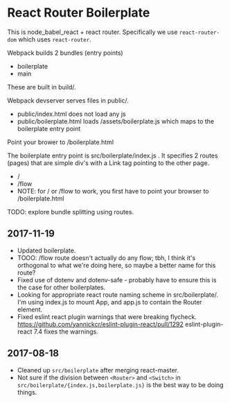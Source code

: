 # React Router Boilerplate

This is node_babel_react + react router.
Specifically we use `react-router-dom` which uses `react-router`.

Webpack builds 2 bundles (entry points)
- boilerplate
- main

These are built in build/.

Webpack devserver serves files in public/.
- public/index.html does not load any js
- public/boilerplate.html loads /assets/boilerplate.js which maps to the boilerplate entry point

Point your brower to /boilerplate.html

The boilerplate entry point is src/boilerplate/index.js .
It specifies 2 routes (pages) that are simple div's with a Link tag pointing to the other page.
- /
- /flow
- NOTE: for / or /flow to work, you first have to point your browser to /boilerplate.html

TODO: explore bundle splitting using routes.

## 2017-11-19
- Updated boilerplate.
- TOOO: /flow route doesn't actually do any flow; tbh, I think it's orthogonal to what we're doing
  here, so maybe a better name for this route?
- Fixed use of dotenv and dotenv-safe - probably have to ensure this is the case for other boilerplates.
- Looking for appropriate react route naming scheme in src/boilerplate/.
  I'm using index.js to mount App, and app.js to contain the Router element.
- Fixed eslint react plugin warnings that were breaking flycheck.
  https://github.com/yannickcr/eslint-plugin-react/pull/1292
  eslint-plugin-react 7.4 fixes the warnings.

## 2017-08-18
- Cleaned up `src/boilerplate` after merging react-master.
- Not sure if the division between `<Router>` and `<Switch>`
  in `src/boilerplate/{index.js,boilerplate.js}` is the best way to be doing things.
